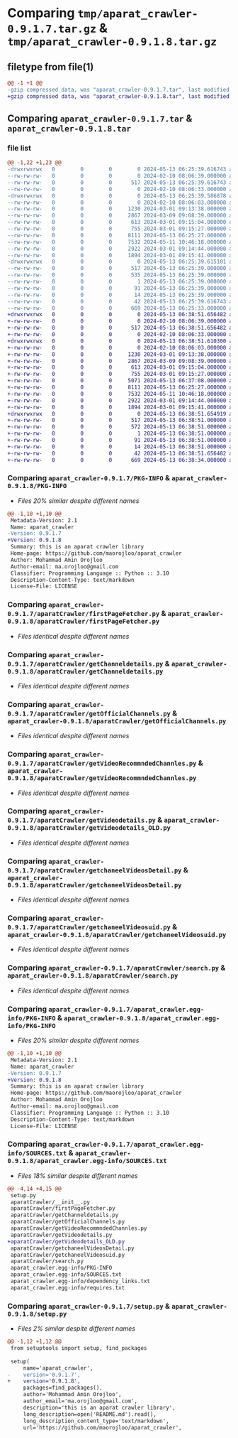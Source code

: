 # Comparing `tmp/aparat_crawler-0.9.1.7.tar.gz` & `tmp/aparat_crawler-0.9.1.8.tar.gz`

## filetype from file(1)

```diff
@@ -1 +1 @@
-gzip compressed data, was "aparat_crawler-0.9.1.7.tar", last modified: Mon May 13 06:25:39 2024, max compression
+gzip compressed data, was "aparat_crawler-0.9.1.8.tar", last modified: Mon May 13 06:38:51 2024, max compression
```

## Comparing `aparat_crawler-0.9.1.7.tar` & `aparat_crawler-0.9.1.8.tar`

### file list

```diff
@@ -1,22 +1,23 @@
-drwxrwxrwx   0        0        0        0 2024-05-13 06:25:39.616743 aparat_crawler-0.9.1.7/
--rw-rw-rw-   0        0        0        0 2024-02-10 08:06:39.000000 aparat_crawler-0.9.1.7/LICENSE
--rw-rw-rw-   0        0        0      517 2024-05-13 06:25:39.616743 aparat_crawler-0.9.1.7/PKG-INFO
--rw-rw-rw-   0        0        0        0 2024-02-10 08:06:33.000000 aparat_crawler-0.9.1.7/README.md
-drwxrwxrwx   0        0        0        0 2024-05-13 06:25:39.586878 aparat_crawler-0.9.1.7/aparatCrawler/
--rw-rw-rw-   0        0        0        0 2024-02-10 08:06:03.000000 aparat_crawler-0.9.1.7/aparatCrawler/__init__.py
--rw-rw-rw-   0        0        0     1230 2024-03-01 09:13:38.000000 aparat_crawler-0.9.1.7/aparatCrawler/firstPageFetcher.py
--rw-rw-rw-   0        0        0     2867 2024-03-09 09:08:39.000000 aparat_crawler-0.9.1.7/aparatCrawler/getChanneldetails.py
--rw-rw-rw-   0        0        0      613 2024-03-01 09:15:04.000000 aparat_crawler-0.9.1.7/aparatCrawler/getOfficialChannels.py
--rw-rw-rw-   0        0        0      755 2024-03-01 09:15:27.000000 aparat_crawler-0.9.1.7/aparatCrawler/getVideoRecommndedChannles.py
--rw-rw-rw-   0        0        0     8111 2024-05-13 06:25:27.000000 aparat_crawler-0.9.1.7/aparatCrawler/getVideodetails.py
--rw-rw-rw-   0        0        0     7532 2024-05-11 10:46:18.000000 aparat_crawler-0.9.1.7/aparatCrawler/getchaneelVideosDetail.py
--rw-rw-rw-   0        0        0     2922 2024-03-01 09:14:44.000000 aparat_crawler-0.9.1.7/aparatCrawler/getchaneelVideosuid.py
--rw-rw-rw-   0        0        0     1894 2024-03-01 09:15:41.000000 aparat_crawler-0.9.1.7/aparatCrawler/search.py
-drwxrwxrwx   0        0        0        0 2024-05-13 06:25:39.615101 aparat_crawler-0.9.1.7/aparat_crawler.egg-info/
--rw-rw-rw-   0        0        0      517 2024-05-13 06:25:39.000000 aparat_crawler-0.9.1.7/aparat_crawler.egg-info/PKG-INFO
--rw-rw-rw-   0        0        0      535 2024-05-13 06:25:39.000000 aparat_crawler-0.9.1.7/aparat_crawler.egg-info/SOURCES.txt
--rw-rw-rw-   0        0        0        1 2024-05-13 06:25:39.000000 aparat_crawler-0.9.1.7/aparat_crawler.egg-info/dependency_links.txt
--rw-rw-rw-   0        0        0       91 2024-05-13 06:25:39.000000 aparat_crawler-0.9.1.7/aparat_crawler.egg-info/requires.txt
--rw-rw-rw-   0        0        0       14 2024-05-13 06:25:39.000000 aparat_crawler-0.9.1.7/aparat_crawler.egg-info/top_level.txt
--rw-rw-rw-   0        0        0       42 2024-05-13 06:25:39.616743 aparat_crawler-0.9.1.7/setup.cfg
--rw-rw-rw-   0        0        0      669 2024-05-13 06:25:33.000000 aparat_crawler-0.9.1.7/setup.py
+drwxrwxrwx   0        0        0        0 2024-05-13 06:38:51.656482 aparat_crawler-0.9.1.8/
+-rw-rw-rw-   0        0        0        0 2024-02-10 08:06:39.000000 aparat_crawler-0.9.1.8/LICENSE
+-rw-rw-rw-   0        0        0      517 2024-05-13 06:38:51.656482 aparat_crawler-0.9.1.8/PKG-INFO
+-rw-rw-rw-   0        0        0        0 2024-02-10 08:06:33.000000 aparat_crawler-0.9.1.8/README.md
+drwxrwxrwx   0        0        0        0 2024-05-13 06:38:51.610300 aparat_crawler-0.9.1.8/aparatCrawler/
+-rw-rw-rw-   0        0        0        0 2024-02-10 08:06:03.000000 aparat_crawler-0.9.1.8/aparatCrawler/__init__.py
+-rw-rw-rw-   0        0        0     1230 2024-03-01 09:13:38.000000 aparat_crawler-0.9.1.8/aparatCrawler/firstPageFetcher.py
+-rw-rw-rw-   0        0        0     2867 2024-03-09 09:08:39.000000 aparat_crawler-0.9.1.8/aparatCrawler/getChanneldetails.py
+-rw-rw-rw-   0        0        0      613 2024-03-01 09:15:04.000000 aparat_crawler-0.9.1.8/aparatCrawler/getOfficialChannels.py
+-rw-rw-rw-   0        0        0      755 2024-03-01 09:15:27.000000 aparat_crawler-0.9.1.8/aparatCrawler/getVideoRecommndedChannles.py
+-rw-rw-rw-   0        0        0     5071 2024-05-13 06:37:08.000000 aparat_crawler-0.9.1.8/aparatCrawler/getVideodetails.py
+-rw-rw-rw-   0        0        0     8111 2024-05-13 06:25:27.000000 aparat_crawler-0.9.1.8/aparatCrawler/getVideodetails_OLD.py
+-rw-rw-rw-   0        0        0     7532 2024-05-11 10:46:18.000000 aparat_crawler-0.9.1.8/aparatCrawler/getchaneelVideosDetail.py
+-rw-rw-rw-   0        0        0     2922 2024-03-01 09:14:44.000000 aparat_crawler-0.9.1.8/aparatCrawler/getchaneelVideosuid.py
+-rw-rw-rw-   0        0        0     1894 2024-03-01 09:15:41.000000 aparat_crawler-0.9.1.8/aparatCrawler/search.py
+drwxrwxrwx   0        0        0        0 2024-05-13 06:38:51.654919 aparat_crawler-0.9.1.8/aparat_crawler.egg-info/
+-rw-rw-rw-   0        0        0      517 2024-05-13 06:38:51.000000 aparat_crawler-0.9.1.8/aparat_crawler.egg-info/PKG-INFO
+-rw-rw-rw-   0        0        0      572 2024-05-13 06:38:51.000000 aparat_crawler-0.9.1.8/aparat_crawler.egg-info/SOURCES.txt
+-rw-rw-rw-   0        0        0        1 2024-05-13 06:38:51.000000 aparat_crawler-0.9.1.8/aparat_crawler.egg-info/dependency_links.txt
+-rw-rw-rw-   0        0        0       91 2024-05-13 06:38:51.000000 aparat_crawler-0.9.1.8/aparat_crawler.egg-info/requires.txt
+-rw-rw-rw-   0        0        0       14 2024-05-13 06:38:51.000000 aparat_crawler-0.9.1.8/aparat_crawler.egg-info/top_level.txt
+-rw-rw-rw-   0        0        0       42 2024-05-13 06:38:51.656482 aparat_crawler-0.9.1.8/setup.cfg
+-rw-rw-rw-   0        0        0      669 2024-05-13 06:38:34.000000 aparat_crawler-0.9.1.8/setup.py
```

### Comparing `aparat_crawler-0.9.1.7/PKG-INFO` & `aparat_crawler-0.9.1.8/PKG-INFO`

 * *Files 20% similar despite different names*

```diff
@@ -1,10 +1,10 @@
 Metadata-Version: 2.1
 Name: aparat_crawler
-Version: 0.9.1.7
+Version: 0.9.1.8
 Summary: this is an aparat crawler library
 Home-page: https://github.com/maorojloo/aparat_crawler
 Author: Mohammad Amin Orojloo
 Author-email: ma.orojloo@gmail.com
 Classifier: Programming Language :: Python :: 3.10
 Description-Content-Type: text/markdown
 License-File: LICENSE
```

### Comparing `aparat_crawler-0.9.1.7/aparatCrawler/firstPageFetcher.py` & `aparat_crawler-0.9.1.8/aparatCrawler/firstPageFetcher.py`

 * *Files identical despite different names*

### Comparing `aparat_crawler-0.9.1.7/aparatCrawler/getChanneldetails.py` & `aparat_crawler-0.9.1.8/aparatCrawler/getChanneldetails.py`

 * *Files identical despite different names*

### Comparing `aparat_crawler-0.9.1.7/aparatCrawler/getOfficialChannels.py` & `aparat_crawler-0.9.1.8/aparatCrawler/getOfficialChannels.py`

 * *Files identical despite different names*

### Comparing `aparat_crawler-0.9.1.7/aparatCrawler/getVideoRecommndedChannles.py` & `aparat_crawler-0.9.1.8/aparatCrawler/getVideoRecommndedChannles.py`

 * *Files identical despite different names*

### Comparing `aparat_crawler-0.9.1.7/aparatCrawler/getVideodetails.py` & `aparat_crawler-0.9.1.8/aparatCrawler/getVideodetails_OLD.py`

 * *Files identical despite different names*

### Comparing `aparat_crawler-0.9.1.7/aparatCrawler/getchaneelVideosDetail.py` & `aparat_crawler-0.9.1.8/aparatCrawler/getchaneelVideosDetail.py`

 * *Files identical despite different names*

### Comparing `aparat_crawler-0.9.1.7/aparatCrawler/getchaneelVideosuid.py` & `aparat_crawler-0.9.1.8/aparatCrawler/getchaneelVideosuid.py`

 * *Files identical despite different names*

### Comparing `aparat_crawler-0.9.1.7/aparatCrawler/search.py` & `aparat_crawler-0.9.1.8/aparatCrawler/search.py`

 * *Files identical despite different names*

### Comparing `aparat_crawler-0.9.1.7/aparat_crawler.egg-info/PKG-INFO` & `aparat_crawler-0.9.1.8/aparat_crawler.egg-info/PKG-INFO`

 * *Files 20% similar despite different names*

```diff
@@ -1,10 +1,10 @@
 Metadata-Version: 2.1
 Name: aparat_crawler
-Version: 0.9.1.7
+Version: 0.9.1.8
 Summary: this is an aparat crawler library
 Home-page: https://github.com/maorojloo/aparat_crawler
 Author: Mohammad Amin Orojloo
 Author-email: ma.orojloo@gmail.com
 Classifier: Programming Language :: Python :: 3.10
 Description-Content-Type: text/markdown
 License-File: LICENSE
```

### Comparing `aparat_crawler-0.9.1.7/aparat_crawler.egg-info/SOURCES.txt` & `aparat_crawler-0.9.1.8/aparat_crawler.egg-info/SOURCES.txt`

 * *Files 18% similar despite different names*

```diff
@@ -4,14 +4,15 @@
 setup.py
 aparatCrawler/__init__.py
 aparatCrawler/firstPageFetcher.py
 aparatCrawler/getChanneldetails.py
 aparatCrawler/getOfficialChannels.py
 aparatCrawler/getVideoRecommndedChannles.py
 aparatCrawler/getVideodetails.py
+aparatCrawler/getVideodetails_OLD.py
 aparatCrawler/getchaneelVideosDetail.py
 aparatCrawler/getchaneelVideosuid.py
 aparatCrawler/search.py
 aparat_crawler.egg-info/PKG-INFO
 aparat_crawler.egg-info/SOURCES.txt
 aparat_crawler.egg-info/dependency_links.txt
 aparat_crawler.egg-info/requires.txt
```

### Comparing `aparat_crawler-0.9.1.7/setup.py` & `aparat_crawler-0.9.1.8/setup.py`

 * *Files 2% similar despite different names*

```diff
@@ -1,12 +1,12 @@
 from setuptools import setup, find_packages
 
 setup(
     name='aparat_crawler',
-    version='0.9.1.7',
+    version='0.9.1.8',
     packages=find_packages(),
     author='Mohammad Amin Orojloo',
     author_email='ma.orojloo@gmail.com',
     description='this is an aparat crawler library',
     long_description=open('README.md').read(),
     long_description_content_type='text/markdown',
     url='https://github.com/maorojloo/aparat_crawler',
```

